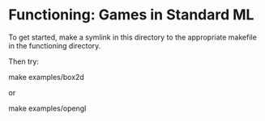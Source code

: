 Functioning: Games in Standard ML
=================================

To get started, make a symlink in this directory
to the appropriate makefile in the functioning directory.

Then try:

make examples/box2d

or

make examples/opengl